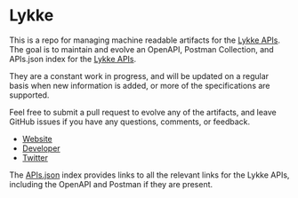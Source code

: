 # LykkeThis is a repo for managing machine readable artifacts for the [Lykke APIs](https://www.lykke.com). The goal is to maintain and evolve an OpenAPI, Postman Collection, and APIs.json index for the [Lykke APIs](https://www.lykke.com).They are a constant work in progress, and will be updated on a regular basis when new information is added, or more of the specifications are supported.Feel free to submit a pull request to evolve any of the artifacts, and leave GitHub issues if you have any questions, comments, or feedback.- [Website](https://www.lykke.com)- [Developer](https://www.lykke.com)- [Twitter](https://twitter.com/lykke)The [APIs.json](https://github.com/api-evangelist/lykke/blob/master/apis.json) index provides links to all the relevant links for the Lykke APIs, including the OpenAPI and Postman if they are present.